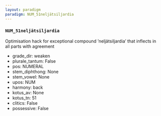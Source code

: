 ```yaml
---
layout: paradigm
paradigm: NUM_51neljätsiljardia
---
```

### ` NUM_51neljätsiljardia `

Optimisation hack for exceptional compound ’neljätsiljardia’ that inflects in all parts with agreement
* grade_dir: weaken
* plurale_tantum: False
* pos: NUMERAL
* stem_diphthong: None
* stem_vowel: None
* upos: NUM
* harmony: back
* kotus_av: None
* kotus_tn: 51
* clitics: False
* possessive: False
